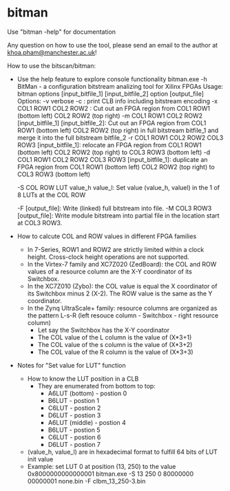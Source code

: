 # bitman

Use "bitman -help" for documentation

Any question on how to use the tool, please send an email to the author at khoa.pham@manchester.ac.uk!

How to use the bitscan/bitman:

* Use the help feature to explore console functionality
bitman.exe -h
BitMan - a configuration bitstream analizing tool for Xilinx FPGAs
Usage: bitman options [input_bitfile_1] [input_bitfile_2] option [output_file]
Options:
	-v verbose
	-c : print CLB info including bitstream encoding
	-x COL1 ROW1 COL2 ROW2 : Cut out an FPGA region	from COL1 ROW1 (bottom left) COL2 ROW2 (top right)
	-m COL1 ROW1 COL2 ROW2 [input_bitfile_1] [input_bitfile_2]: Cut out an FPGA region from COL1 ROW1 (bottom left)
								COL2 ROW2 (top right) in full bitstream bitfile_1 and merge
								it into the full bitstream bitfile_2
	-r COL1 ROW1 COL2 ROW2 COL3 ROW3 [input_bitfile_1]: relocate an FPGA region from COL1 ROW1 (bottom left)
								COL2 ROW2 (top right) to COL3 ROW3 (bottom left)
	-d COL1 ROW1 COL2 ROW2 COL3 ROW3 [input_bitfile_1]: duplicate an FPGA region from COL1 ROW1 (bottom left)
								COL2 ROW2 (top right) to COL3 ROW3 (bottom left)

	-S COL ROW LUT value_h value_l: Set value (value_h, valuel) in the 1 of 8 LUTs at the COL ROW

	-F [output_file]: Write (linked) full bitstream into file.
	-M COL3 ROW3 [output_file]: Write module bitstream into partial file in the location start at COL3 ROW3.

* How to calcute COL and ROW values in different FPGA families
	* In 7-Series, ROW1 and ROW2 are strictly limited within a clock height. Cross-clock height operations are not supported.
	* In the Virtex-7 family and XC7Z020 (ZedBoard): the COL and ROW values of a resource column are the X-Y
	coordinator of its Switchbox.
	* In the XC7Z010 (Zybo): the COL value is equal the X coordinator of its Switchbox minus 2 (X-2). The ROW value is the same as the Y coordinator.
	* In the Zynq UltraScale+ family: resource columns are organized as the pattern L-s-R
	(left resouce column - Switchbox - right resource column)
		+ Let say the Switchbox has the X-Y coordinator
		+ The COL value of the L column is the value of (X*3+1)
		+ The COL value of the s column is the value of (X*3+2)
		+ The COL value of the R column is the value of (X*3+3)
* Notes for "Set value for LUT" function
	* How to know the LUT position in a CLB
		* They are enumerated from bottom to top:
			* A6LUT (bottom) - postion 0
			* B6LUT          - postion 1
			* C6LUT          - postion 2
			* D6LUT          - postion 3
			* A6LUT (middle) - postion 4
			* B6LUT          - postion 5
			* C6LUT          - postion 6
			* D6LUT          - postion 7
	* (value_h, value_l) are in hexadecimal format to fulfill 64 bits of LUT init value
	* Example: set LUT 0 at position (13, 250) to the value 0x8000000000000001
	bitman.exe -S 13 250 0 80000000 00000001 none.bin -F clbm_13_250-3.bin
